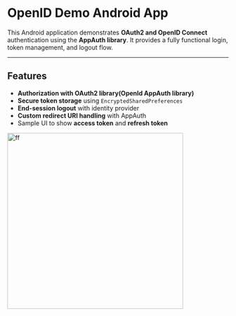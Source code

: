 # OpenID Demo Android App

This Android application demonstrates **OAuth2 and OpenID Connect** authentication using the **AppAuth library**. It provides a fully functional login, token management, and logout flow.

---

## Features

* **Authorization with OAuth2 library(OpenId AppAuth library)**
* **Secure token storage** using `EncryptedSharedPreferences`
* **End-session logout** with identity provider
* **Custom redirect URI handling** with AppAuth
* Sample UI to show **access token** and **refresh token**


<a href="https://hizliresim.com/9nlkzvj"><img src="https://i.hizliresim.com/9nlkzvj.gif" alt="ff" width="400"></a>
